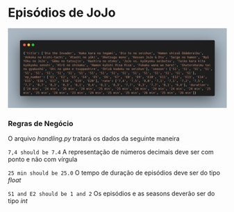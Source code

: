 # Episódios de JoJo

![](carbon.png)

### Regras de Negócio

O arquivo *handling.py* tratará os dados da seguinte maneira

`7,4 should be 7.4` A representação de números decimais deve ser com ponto e não com vírgula

`25 min should be 25.0` O tempo de duração de episódios deve ser do tipo *float*

`S1 and E2 should be 1 and 2` Os episódios e as seasons deverão ser do tipo *int*
